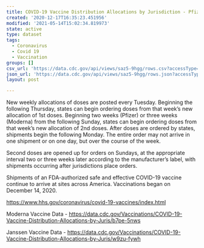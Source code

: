 ```yaml
---
title: COVID-19 Vaccine Distribution Allocations by Jurisdiction - Pfizer
created: '2020-12-17T16:35:23.451956'
modified: '2021-05-14T15:02:34.819973'
state: active
type: dataset
tags:
  - Coronavirus
  - Covid 19
  - Vaccination
groups: []
csv_url: 'https://data.cdc.gov/api/views/saz5-9hgg/rows.csv?accessType=DOWNLOAD'
json_url: 'https://data.cdc.gov/api/views/saz5-9hgg/rows.json?accessType=DOWNLOAD'
layout: post

---
```

New weekly allocations of doses are posted every Tuesday.  Beginning the following Thursday, states can begin ordering doses from that week’s new allocation of 1st doses.  Beginning two weeks (Pfizer) or three weeks (Moderna) from the following Sunday, states can begin ordering doses from that week’s new allocation of 2nd doses. After doses are ordered by states, shipments begin the following Monday. The entire order may not arrive in one shipment or on one day, but over the course of the week.

Second doses are opened up for orders on Sundays, at the appropriate interval two or three weeks later according to the manufacturer’s label, with shipments occurring after jurisdictions place orders. 

Shipments of an FDA-authorized safe and effective COVID-19 vaccine continue to arrive at sites across America. Vaccinations began on December 14, 2020. 

https://www.hhs.gov/coronavirus/covid-19-vaccines/index.html

Moderna Vaccine Data - https://data.cdc.gov/Vaccinations/COVID-19-Vaccine-Distribution-Allocations-by-Juris/b7pe-5nws

Janssen Vaccine Data - https://data.cdc.gov/Vaccinations/COVID-19-Vaccine-Distribution-Allocations-by-Juris/w9zu-fywh
